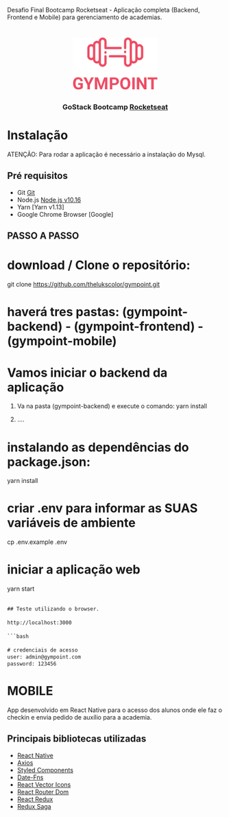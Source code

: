 Desafio Final Bootcamp Rocketseat - Aplicação completa (Backend, Frontend e Mobile) para gerenciamento de academias.

<h1 align="center">
<img src="https://github.com/thelukscolor/gympoint/blob/master/gympoint-frontend/src/assets/logo.png">
</h1>
<h3 align="center">
GoStack Bootcamp <a href="https://rocketseat.com.br" target="__blank">Rocketseat</a>
</h3>

<h1>Instalação</h1>
<p>ATENÇÃO: Para rodar a aplicação é necessário a instalação do Mysql.</p>

## Pré requisitos

- Git [Git](https://git-scm.com)
- Node.js [Node.js v10.16](https://nodejs.org/)
- Yarn [Yarn v1.13]
- Google Chrome Browser [Google]

## PASSO A PASSO

# download / Clone o repositório:
git clone https://github.com/thelukscolor/gympoint.git

# haverá tres pastas: (gympoint-backend) - (gympoint-frontend) - (gympoint-mobile)

<h1>Vamos iniciar o backend da aplicação</h1>

1) Va na pasta (gympoint-backend) e execute o comando: yarn install

2) ....


# instalando as dependências do package.json:
yarn install

# criar .env para informar as SUAS variáveis de ambiente
cp .env.example .env

# iniciar a aplicação web
yarn start
```

## Teste utilizando o browser.

http://localhost:3000

```bash

# credenciais de acesso
user: admin@gympoint.com
password: 123456
```

# MOBILE

App desenvolvido em React Native para o acesso dos alunos onde ele faz o checkin e envia pedido de auxílio para a academia.

## Principais bibliotecas utilizadas

- [React Native](https://github.com/facebook/react-native)
- [Axios](https://github.com/axios/axios)
- [Styled Components](https://www.styled-components.com/)
- [Date-Fns](https://date-fns.org/)
- [React Vector Icons](https://github.com/oblador/react-native-vector-icons)
- [React Router Dom](https://reacttraining.com/react-router/web/guides/quick-start)
- [React Redux](https://github.com/reduxjs/react-redux)
- [Redux Saga](https://github.com/redux-saga/redux-saga)


